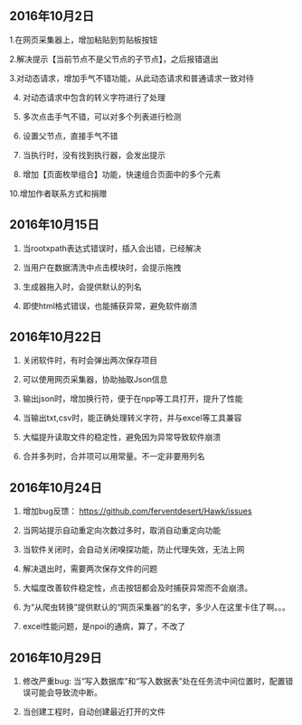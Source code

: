 ## 2016年10月2日

1.在网页采集器上，增加粘贴到剪贴板按钮

2.解决提示【当前节点不是父节点的子节点】，之后报错退出

3.对动态请求，增加手气不错功能，从此动态请求和普通请求一致对待

4. 对动态请求中包含的转义字符进行了处理

5. 多次点击手气不错，可以对多个列表进行检测

6. 设置父节点，直接手气不错

7. 当执行时，没有找到执行器，会发出提示

8. 增加【页面枚举组合】功能，快速组合页面中的多个元素

10.增加作者联系方式和捐赠


## 2016年10月15日

1. 当rootxpath表达式错误时，插入会出错，已经解决

2. 当用户在数据清洗中点击模块时，会提示拖拽

3. 生成器拖入时，会提供默认的列名

4. 即使html格式错误，也能捕获异常，避免软件崩溃



## 2016年10月22日

1. 关闭软件时，有时会弹出两次保存项目

2. 可以使用网页采集器，协助抽取Json信息

3. 输出json时，增加换行符，便于在npp等工具打开，提升了性能

4. 当输出txt,csv时，能正确处理转义字符，并与excel等工具兼容

5. 大幅提升读取文件的稳定性，避免因为异常导致软件崩溃

6. 合并多列时，合并项可以用常量。不一定非要用列名


## 2016年10月24日

1. 增加bug反馈： https://github.com/ferventdesert/Hawk/issues

2. 当网站提示自动重定向次数过多时，取消自动重定向功能

3. 当软件关闭时，会自动关闭嗅探功能，防止代理失效，无法上网

4. 解决退出时，需要两次保存文件的问题

5. 大幅度改善软件稳定性，点击按钮都会及时捕获异常而不会崩溃。

6. 为“从爬虫转换”提供默认的“网页采集器”的名字，多少人在这里卡住了啊。。。

7. excel性能问题，是npoi的通病，算了，不改了



## 2016年10月29日

1. 修改严重bug: 当“写入数据库”和“写入数据表”处在任务流中间位置时，配置错误可能会导致流中断。

2. 当创建工程时，自动创建最近打开的文件
